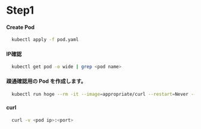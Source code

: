 # Step1
#### Create Pod
```bash
  kubectl apply -f pod.yaml
```
#### IP確認
```bash
  kubectl get pod -o wide | grep <pod name>
```
#### 疎通確認用の Pod を作成します。
```bash
  kubectl run hoge --rm -it --image=appropriate/curl --restart=Never -- sh
```

#### curl
```bash
  curl -v <pod ip>:<port>
```